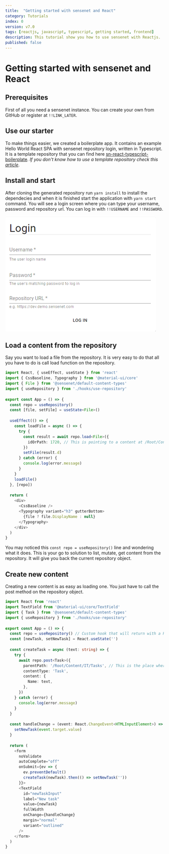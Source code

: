 ```yaml
---
title:  "Getting started with sensenet and React"
category: Tutorials
index: 0
version: v7.0
tags: [reactjs, javascript, typescript, getting started, frontend]
description: This tutorial show you how to use sensenet with Reactjs.
published: false
---
```


# Getting started with sensenet and React

## Prerequisites

First of all you need a sensenet instance. You can create your own from GitHub or register at `!!LINK_LATER`.

## Use our starter

To make things easier, we created a boilerplate app. It contains an example Hello World React SPA with sensenet repository login, written in Typescript. It is a template repository that you can find here [sn-react-typescript-boilerplate](https://github.com/SenseNet/sn-react-typescript-boilerplate). _If you don't know how to use a template repository check this [article](https://help.github.com/en/articles/creating-a-repository-from-a-template)_.

## Install and start
 
After cloning the generated repository run `yarn install` to install the dependecies and when it is finished start the application with `yarn start` command. You will see a login screen where you can type your username, password and repository url. You can log in with `!!USERNAME` and `!!PASSWORD`.

![login screen](/img/posts/login-screen.png)

## Load a content from the repository

Say you want to load a file from the repository. It is very easy to do that all you have to do is call load function on the repository.

```typescript
import React, { useEffect, useState } from 'react'
import { CssBaseline, Typography } from '@material-ui/core'
import { File } from '@sensenet/default-content-types'
import { useRepository } from './hooks/use-repository'

export const App = () => {
  const repo = useRepository()
  const [file, setFile] = useState<File>()

  useEffect(() => {
    const loadFile = async () => {
      try {
        const result = await repo.load<File>({
          idOrPath: 1720, // This is pointing to a content at /Root/Content/IT/Document_Library/Calgary/SalesTraining.pptx
        })
        setFile(result.d)
      } catch (error) {
        console.log(error.message)
      }
    }
    loadFile()
  }, [repo])

  return (
    <div>
      <CssBaseline />
      <Typography variant="h3" gutterBottom>
        {file ? file.DisplayName : null}
      </Typography>
    </div>
  )
}
```

You may noticed this `const repo = useRepository()` line and wondering what it does. This is your go to solution to list, mutate, get content from the repository. It will give you back the current repository object.


## Create new content

Creating a new content is as easy as loading one. You just have to call the post method on the repository object.

```typescript
import React from 'react'
import TextField from '@material-ui/core/TextField'
import { Task } from '@sensenet/default-content-types'
import { useRepository } from './hooks/use-repository'

export const App = () => {
  const repo = useRepository() // Custom hook that will return with a Repository object
  const [newTask, setNewTask] = React.useState('')

  const createTask = async (text: string) => {
    try {
      await repo.post<Task>({
        parentPath: '/Root/Content/IT/Tasks', // This is the place where our content (Task) will be created
        contentType: 'Task',
        content: {
          Name: text,
        },
      })
    } catch (error) {
      console.log(error.message)
    }
  }

  const handleChange = (event: React.ChangeEvent<HTMLInputElement>) => {
    setNewTask(event.target.value)
  }

  return (
    <form
      noValidate
      autoComplete="off"
      onSubmit={ev => {
        ev.preventDefault()
        createTask(newTask).then(() => setNewTask(''))
      }}>
      <TextField
        id="newTaskInput"
        label="New task"
        value={newTask}
        fullWidth
        onChange={handleChange}
        margin="normal"
        variant="outlined"
      />
    </form>
  )
}
```